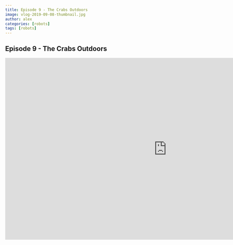```yaml
---
title: Episode 9 - The Crabs Outdoors
image: vlog-2019-09-08-thumbnail.jpg
author: alex
categories: [robots]
tags: [robots]
---
```


## Episode 9 - The Crabs Outdoors

<iframe width="1036" height="583" src="https://www.youtube.com/embed/uyFY6Xg0Tio" frameborder="0" allow="accelerometer; autoplay; encrypted-media; gyroscope; picture-in-picture" allowfullscreen data-uk-responsive></iframe>
